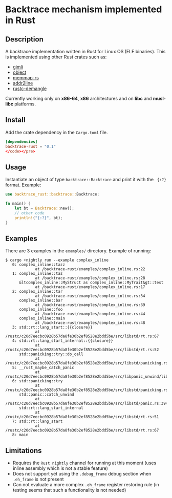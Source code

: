 # Backtrace mechanism implemented in Rust

## Description
A backtrace implementation written in Rust for Linux OS (ELF binaries). This is implemented using other Rust crates such as:
- [gimli](https://github.com/gimli-rs/gimli)
- [object](https://github.com/gimli-rs/object)
- [memmap-rs](https://github.com/danburkert/memmap-rs)
- [addr2line](https://github.com/gimli-rs/addr2line)
- [rustc-demangle](https://github.com/alexcrichton/rustc-demangle)

Currently working only on **x86-64**, **x86** architectures and on **libc** and **musl-libc** platforms.

## Install
Add the crate dependency in the <code>Cargo.toml</code> file.
```toml
[dependencies]
backtrace-rust = "0.1"
</code></pre>
```

## Usage
Instantiate an object of type <code>backtrace::Backtrace</code> and print it with the <code> {:?}</code> format. Example:

```rust
use backtrace_rust::backtrace::Backtrace;

fn main() {
	let bt = Backtrace::new();
	// other code
	println!("{:?}", bt);
}
```

## Examples
There are 3 examples in the <code>examples/</code> directory. Example of running:
```console
$ cargo +nightly run --example complex_inline
   0: complex_inline::tazz
             at /backtrace-rust/examples/complex_inline.rs:22
   1: complex_inline::taz
             at /backtrace-rust/examples/complex_inline.rs:28
      &ltcomplex_inline::MyStruct as complex_inline::MyTrait&gt::test
             at /backtrace-rust/examples/complex_inline.rs:17
   2: complex_inline::tar
             at /backtrace-rust/examples/complex_inline.rs:34
      complex_inline::bar
             at /backtrace-rust/examples/complex_inline.rs:39
      complex_inline::foo
             at /backtrace-rust/examples/complex_inline.rs:44
      complex_inline::main
             at /backtrace-rust/examples/complex_inline.rs:48
   3: std::rt::lang_start::{{closure}}
             at /rustc/c20d7eecbc0928b57da8fe30b2ef8528e2bdd5be/src/libstd/rt.rs:67
   4: std::rt::lang_start_internal::{{closure}}
             at /rustc/c20d7eecbc0928b57da8fe30b2ef8528e2bdd5be/src/libstd/rt.rs:52
      std::panicking::try::do_call
             at /rustc/c20d7eecbc0928b57da8fe30b2ef8528e2bdd5be/src/libstd/panicking.rs:303
   5: __rust_maybe_catch_panic
             at /rustc/c20d7eecbc0928b57da8fe30b2ef8528e2bdd5be/src/libpanic_unwind/lib.rs:86
   6: std::panicking::try
             at /rustc/c20d7eecbc0928b57da8fe30b2ef8528e2bdd5be/src/libstd/panicking.rs:281
      std::panic::catch_unwind
             at /rustc/c20d7eecbc0928b57da8fe30b2ef8528e2bdd5be/src/libstd/panic.rs:394
      std::rt::lang_start_internal
             at /rustc/c20d7eecbc0928b57da8fe30b2ef8528e2bdd5be/src/libstd/rt.rs:51
   7: std::rt::lang_start
             at /rustc/c20d7eecbc0928b57da8fe30b2ef8528e2bdd5be/src/libstd/rt.rs:67
   8: main
```


## Limitations
* Requires the `Rust nightly` channel for running at this moment (uses inline assembly which is not a stable feature)
* Does not support yet using the `.debug_frame` debug section when `.eh_frame` is not present
* Can not evaluate a more complex `.eh_frame` register restoring rule (in testing seems that such a functionality is not needed)

